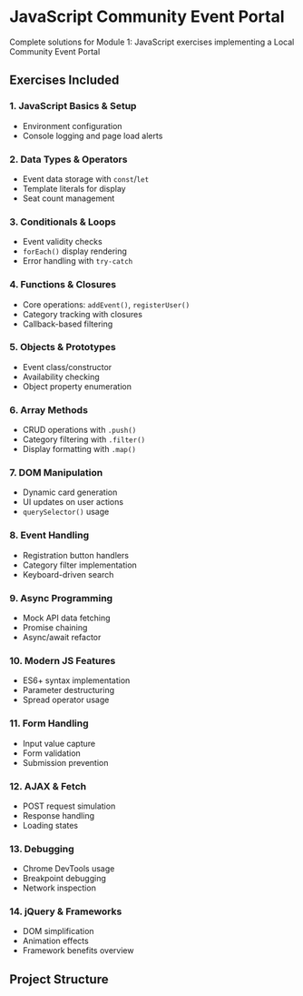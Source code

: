 # JavaScript Community Event Portal

Complete solutions for Module 1: JavaScript exercises implementing a Local Community Event Portal

## Exercises Included

### 1. JavaScript Basics & Setup
- Environment configuration
- Console logging and page load alerts

### 2. Data Types & Operators
- Event data storage with `const`/`let`
- Template literals for display
- Seat count management

### 3. Conditionals & Loops
- Event validity checks
- `forEach()` display rendering
- Error handling with `try-catch`

### 4. Functions & Closures
- Core operations: `addEvent()`, `registerUser()`
- Category tracking with closures
- Callback-based filtering

### 5. Objects & Prototypes
- Event class/constructor
- Availability checking
- Object property enumeration

### 6. Array Methods
- CRUD operations with `.push()`
- Category filtering with `.filter()`
- Display formatting with `.map()`

### 7. DOM Manipulation
- Dynamic card generation
- UI updates on user actions
- `querySelector()` usage

### 8. Event Handling
- Registration button handlers
- Category filter implementation
- Keyboard-driven search

### 9. Async Programming
- Mock API data fetching
- Promise chaining
- Async/await refactor

### 10. Modern JS Features
- ES6+ syntax implementation
- Parameter destructuring
- Spread operator usage

### 11. Form Handling
- Input value capture
- Form validation
- Submission prevention

### 12. AJAX & Fetch
- POST request simulation
- Response handling
- Loading states

### 13. Debugging
- Chrome DevTools usage
- Breakpoint debugging
- Network inspection

### 14. jQuery & Frameworks
- DOM simplification
- Animation effects
- Framework benefits overview

## Project Structure
